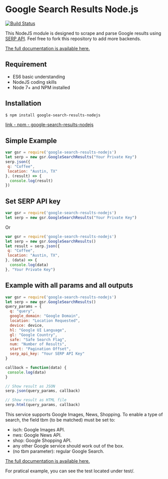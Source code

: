 # Google Search Results Node.js

[![Build Status](https://travis-ci.org/serpapi/google-search-results-nodejs.svg?branch=master)](https://travis-ci.org/serpapi/google-search-results-nodejs)

This NodeJS module is designed to scrape and parse Google results using [SERP API](https://serpapi.com). Feel free to fork this repository to add more backends.

[The full documentation is available here.](https://serpapi.com/search-api)

## Requirement

- ES6 basic understanding
- NodeJS coding skills
- Node 7+ and NPM installed

## Installation

```bash
$ npm install google-search-results-nodejs
```

[link - npm - google-search-results-nodejs](https://www.npmjs.com/package/google-search-results-nodejs)

## Simple Example

```javascript
var gsr = require('google-search-results-nodejs')
let serp = new gsr.GoogleSearchResults("Your Private Key")
serp.json({
 q: "Coffee", 
 location: "Austin, TX"
}, (result) => {
  console.log(result)
})
 ```

## Set SERP API key

```javascript
var gsr = require('google-search-results-nodejs')
let serp = new gsr.GoogleSearchResults("Your Private Key")
```
Or
```javascript
var gsr = require('google-search-results-nodejs')
let serp = new gsr.GoogleSearchResults()
let result = serp.json({
 q: "Coffee", 
 location: "Austin, TX",
}, (data) => {
  console.log(data)
}, "Your Private Key")
```
## Example with all params and all outputs
```javascript
var gsr = require('google-search-results-nodejs')
let serp = new gsr.GoogleSearchResults()
query_params = {
  q: "query",
  google_domain: "Google Domain", 
  location: "Location Requested", 
  device: device,
  hl: "Google UI Language",
  gl: "Google Country",
  safe: "Safe Search Flag",
  num: "Number of Results",
  start: "Pagination Offset",
  serp_api_key: "Your SERP API Key"
}

callback = function(data) {
 console.log(data)
}

// Show result as JSON
serp.json(query_params, callback)

// Show result as HTML file
serp.html(query_params, callback)
```

This service supports Google Images, News, Shopping.
To enable a type of search, the field tbm (to be matched) must be set to:

 * isch: Google Images API.
 * nws: Google News API.
 * shop: Google Shopping API.
 * any other Google service should work out of the box.
 * (no tbm parameter): regular Google Search.

[The full documentation is available here.](https://serpapi.com/search-api)

For pratical example, you can see the test located under test/.
